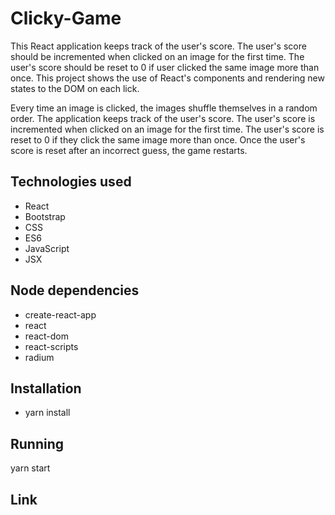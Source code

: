 # Clicky-Game

This React application keeps track of the user's score. The user's score should be incremented when clicked on an image for the first time. The user's score should be reset to 0 if user clicked the same image more than once. This project shows the use of React's components and rendering new states to the DOM on each lick.

Every time an image is clicked, the images shuffle themselves in a random order.
The application keeps track of the user's score. The user's score is incremented when clicked on an image for the first time.
The user's score is reset to 0 if they click the same image more than once.
Once the user's score is reset after an incorrect guess, the game restarts.

## Technologies used
* React
* Bootstrap
* CSS
* ES6
* JavaScript
* JSX

## Node dependencies
* create-react-app
* react
* react-dom
* react-scripts
* radium

## Installation
* yarn install
## Running
yarn start

## Link

